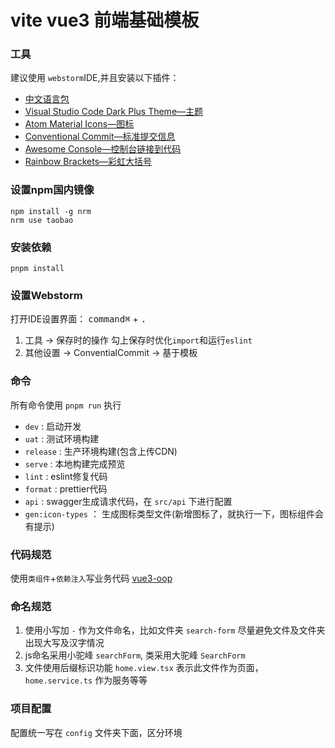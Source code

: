 # vite vue3 前端基础模板

### 工具

建议使用 `webstorm`IDE,并且安装以下插件：

- [中文语言包](https://plugins.jetbrains.com/plugin/13710-chinese-simplified-language-pack----)
- [Visual Studio Code Dark Plus Theme—主题](https://plugins.jetbrains.com/plugin/12255-visual-studio-code-dark-plus-theme)
- [Atom Material Icons—图标](https://plugins.jetbrains.com/plugin/10044-atom-material-icons)
- [Conventional Commit—标准提交信息](https://plugins.jetbrains.com/plugin/13389-conventional-commit)
- [Awesome Console—控制台链接到代码](https://plugins.jetbrains.com/plugin/7677-awesome-console)
- [Rainbow Brackets—彩虹大括号](https://plugins.jetbrains.com/plugin/10080-rainbow-brackets)

### 设置**npm**国内镜像

```shell
npm install -g nrm
nrm use taobao
```

### 安装依赖

```shell
pnpm install
```

### 设置Webstorm

打开IDE设置界面： <kbd>command⌘</kbd> + <kbd>.</kbd>
1. 工具 -> 保存时的操作 勾上保存时优化`import`和运行`eslint`
2. 其他设置 -> ConventialCommit -> 基于模板

### 命令

所有命令使用 `pnpm run` 执行

- `dev` : 启动开发
- `uat` : 测试环境构建
- `release` : 生产环境构建(包含上传CDN)
- `serve` : 本地构建完成预览
- `lint` : eslint修复代码
- `format` : prettier代码
- `api` : swagger生成请求代码，在 `src/api` 下进行配置
- `gen:icon-types` ： 生成图标类型文件(新增图标了，就执行一下，图标组件会有提示)

### 代码规范

使用`类组件`+`依赖注入`写业务代码 [vue3-oop](https://github.com/agileago/vue3-oop)

### 命名规范

1. 使用小写加 `-` 作为文件命名，比如文件夹 `search-form` 尽量避免文件及文件夹出现大写及汉字情况
2. js命名采用小驼峰 `searchForm`, 类采用大驼峰 `SearchForm`
3. 文件使用后缀标识功能 `home.view.tsx` 表示此文件作为页面，`home.service.ts` 作为服务等等

### 项目配置

配置统一写在 `config` 文件夹下面，区分环境